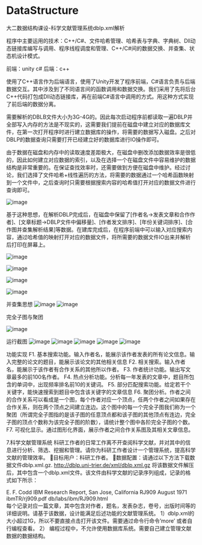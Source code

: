 # DataStructure

大二数据结构课设-科学文献管理系统dblp.xml解析

程序中主要运用的技术：C++/C#、文件哈希管理、哈希表与字典、字典树、Dll动态链接库编写与调用、程序线程调度和管理、C++/C#间的数据交换、并查集、状态机设计模式。

前端：unity c#
后端：c++

使用了C++语言作为后端语言，使用了Unity开发了程序前端，C#语言负责与后端数据交互。其中涉及到了不同语言间的函数调用和数据交换。我们采用了先将后台C++代码打包成Dll动态链接库，再在前端C#语言中调用的方式。用这种方式实现了前后端的数据分离。

需要解析的DBLB文件大小为3G-4G的。因此每次启动程序前都读取一遍DBLP并全部写入内存的方法是不现实的，这需要我们提前在磁盘中建立对应的数据库文件，在第一次打开程序时进行建立数据库的操作，将需要的数据写入磁盘。之后对DBLP的数据查询只需要打开已经建立好的数据库进行IO操作即可。

由于数据在磁盘和内存中的读取速度差距极大，在磁盘中删改添加数据效率是很低的，因此如何建立对应数据的索引，以及在选择一个在磁盘文件中容易维护的数据结构是非常重要的。在保证查找效率时，还需要做到方便在磁盘中维护。经过讨论，我们选择了文件哈希+线性遍历的方法，将需要的数据通过一个哈希函数映射到一个文件中，之后查询时只需要根据搜索内容的哈希值打开对应的数据文件进行查询即可。

![image](https://user-images.githubusercontent.com/74815734/164518525-4e50de9d-a36a-4725-b440-89de256c2285.png)

基于这种思想，在解析DBLP完成后，在磁盘中保留了[作者名->发表文章和合作作者]、[文章标题->DBLP文件中偏移量]、[作者发文排序]、[年份关键词排序]、[合作图并查集解析结果]等数据。在建库完成后，在程序前端中可以输入对应搜索内容，通过哈希值的映射打开对应的数据文件，将所需要的数据文件IO出来并解析后打印在屏幕上。

![image](https://user-images.githubusercontent.com/74815734/164518832-2c3341c2-d4d1-47f5-b80c-02fb70d9e97e.png)

![image](https://user-images.githubusercontent.com/74815734/164518865-9f8be4d1-f9ca-4625-849e-313ebb0c67c2.png)

![image](https://user-images.githubusercontent.com/74815734/164518972-1ac79236-3040-490e-b0cc-41fef08a0010.png)

![image](https://user-images.githubusercontent.com/74815734/164520280-4811a45f-809e-4a3d-8e26-66505f6f28cc.png)

并查集思想
![image](https://user-images.githubusercontent.com/74815734/164519879-75e783d1-e2c6-4e5a-bc82-863d3a404b60.png)
![image](https://user-images.githubusercontent.com/74815734/164520132-8b4b8e66-33ba-4f1c-8bd8-237ea1a0c789.png)

完全子图与聚团

![image](https://user-images.githubusercontent.com/74815734/164520198-329be4d1-28a1-453e-b5f5-407826d64d48.png)

运行截图
![image](https://user-images.githubusercontent.com/74815734/164518237-a542aede-bfb4-4cf3-b5d0-f5b09c5a6bcb.png)
![image](https://user-images.githubusercontent.com/74815734/164518262-44649e5e-dc9d-4a7c-bfc4-12f0267fff39.png)
![image](https://user-images.githubusercontent.com/74815734/164518296-b20de763-8ecf-4cc1-b42b-6701aaff8a53.png)
![image](https://user-images.githubusercontent.com/74815734/164518319-4e1a814a-9890-4282-a8a7-360527fca5b2.png)
![image](https://user-images.githubusercontent.com/74815734/164518349-fea03b99-e9c2-4aec-b857-b796bd0cf014.png)


功能实现
F1. 基本搜索功能。输入作者名，能展示该作者发表的所有论文信息。输入完整的论文的题目，能展示该论文的其他相关信息
F2. 相关搜索。输入作者名，能展示于该作者有合作关系的其他所以作者。
F3. 作者统计功能。输出写文章最多的前100名作者。
F4. 热点分析功能。分析每一年发表的文章中，题目所包含的单词中，出现频率排名前10的关键词。
F5. 部分匹配搜索功能。给定若干个关键字，能快速搜索到题目中包含该关键字的文章信息
F6. 聚团分析。作者之间的合作关系可以看成是一个图，每个作者对应一个顶点，任两个作者之间如果存在合作关系，则在两个顶点之间建立连边。这个图中的每一个完全子图我们称为一个聚团（所谓完全子图指的是该子图的任意顶点都和该子图的其他顶点有连边，完全子图的顶点个数称为该完全子图的阶数），请统计整个图中各阶完全子图的个数。
F7. 可视化显示。通过图形化界面，展示作者之间合作关系图及其相关文章信息。


7.科学文献管理系统
科研工作者的日常工作离不开查阅科学文献，并对其中的信息进行分析、筛选、挖掘和管理。请你为科研工作者设计一个管理系统，提高科学文献的管理效率。
目标用户：科研工作者。
数据配置：请通过以下方法下载数据文件dblp.xml.gz.
http://dblp.uni-trier.de/xml/dblp.xml.gz
   将该数据文件解压后，其中包含一个dblp.xml文件。该文件由科学文献的记录序列组成，记录的格式如下所示：
 <article mdate="2002-01-03" key="persons/Codd71a">
<author>E. F. Codd</author>
<title>Further Normalization of the Data Base Relational Model.</title>
<journal>IBM Research Report, San Jose, California</journal>
<volume>RJ909</volume>
<month>August</month>
<year>1971</year>
<cdrom>ibmTR/rj909.pdf</cdrom>
<ee>db/labs/ibm/RJ909.html</ee>
</article>
每个记录对应一篇文章，其中包含对作者，题名，发表杂志，卷号，出版时间等的详细说明。请基于该数据，设计能满足后述功能的文献管理系统。
1）dblp.xml的大小超过1G，所以不要直接点击打开该文件。需要通过命令行命令’more’ 或者自行编程查看。
2） 编程过程中，不允许使用数据库系统。需要自己建立管理文献数据的数据结构。
